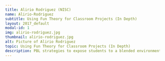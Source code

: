 ```yaml
---
title: Alirio Rodriguez (NISC)
name: Alirio-Rodriguez
subtitle: Using Fun Theory for Classroom Projects (In Depth)
layout: 2017_default
modal-id: 1
img: alirio-rodriguez.jpg
thumbnail: alirio-rodriguez.jpg
alt: Picture of Alirio Rodriguez
topic: Using Fun Theory for Classroom Projects (In Depth)
description: PBL strategies to expose students to a blended environment, and engage them into fun learning
---
```

